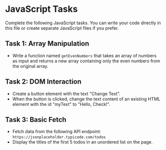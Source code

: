 # JavaScript Tasks

Complete the following JavaScript tasks. You can write your code directly in this file or create separate JavaScript files if you prefer.

## Task 1: Array Manipulation

- Write a function named `getEvenNumbers` that takes an array of numbers as input and returns a new array containing only the even numbers from the original array.

## Task 2: DOM Interaction

- Create a button element with the text "Change Text".
- When the button is clicked, change the text content of an existing HTML element with the id "myText" to "Hello, Check!".

## Task 3: Basic Fetch

- Fetch data from the following API endpoint: `https://jsonplaceholder.typicode.com/todos`
- Display the titles of the first 5 todos in an unordered list on the page.
